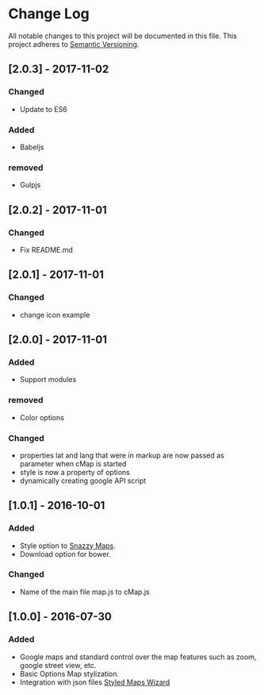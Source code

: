 # Change Log
All notable changes to this project will be documented in this file.
This project adheres to [Semantic Versioning](http://semver.org/).

## [2.0.3] - 2017-11-02

### Changed
- Update to ES6

### Added
- Babeljs

### removed
- Gulpjs

## [2.0.2] - 2017-11-01

### Changed
- Fix README.md

## [2.0.1] - 2017-11-01

### Changed
- change icon example

## [2.0.0] - 2017-11-01

### Added
- Support modules

### removed
- Color options

### Changed
- properties lat and lang that were in markup are now passed as parameter when cMap is started
- style is now a property of options
- dynamically creating google API script

## [1.0.1] - 2016-10-01
### Added
- Style option to [Snazzy Maps](https://snazzymaps.com).
- Download option for bower.

### Changed
- Name of the main file map.js to cMap.js

## [1.0.0] - 2016-07-30
### Added
- Google maps and standard control over the map features such as zoom, google street view, etc.
- Basic Options Map stylization.
- Integration with json files [Styled Maps Wizard](http://googlemaps.github.io/js-samples/styledmaps/wizard/index.html)
